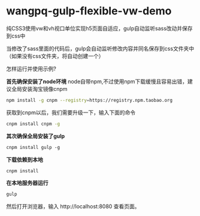 # wangpq-gulp-flexible-vw-demo
纯CSS3使用vw和vh视口单位实现h5页面自适应，gulp自动监听sass改动并保存到css中

当修改了sass里面的代码后，gulp会自动监听修改内容并同名保存到css文件夹中（如果没有css文件夹，将自动创建一个）


怎样运行并使用示例?

**首先确保安装了node环境**
node自带npm,不过使用npm下载缓慢且容易出错，建议全局安装淘宝镜像cnpm
```bash
npm install -g cnpm --registry=https://registry.npm.taobao.org
```
获取到cnpm以后，我们需要升级一下，输入下面的命令
```bash
cnpm install cnpm -g
```

**其次确保全局安装了gulp**
```bash
cnpm install gulp -g
```

**下载依赖到本地**
```bash
cnpm install  
```

**在本地服务器运行**
```bash
gulp
```
然后打开浏览器，输入 http://localhost:8080 查看页面。


